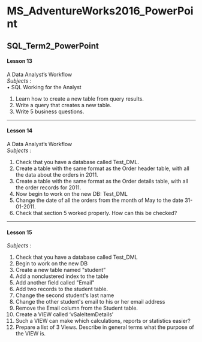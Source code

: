 # MS_AdventureWorks2016_PowerPoint
SQL_Term2_PowerPoint
---
#### Lesson 13 
A Data Analyst’s Workflow    
*Subjects :*   
• SQL Working for the Analyst
1. Learn how to create a new table from query results. 
2. Write a query that creates a new table.
3.  Write 5 business questions.
---
#### Lesson 14  
A Data Analyst’s Workflow    
*Subjects :*   
1. Check that you have a database called Test_DML.
2. Create a table with the same format as the Order header table, with all the data about the orders in 2011. 
3. Create a table with the same format as the Order details table, with all the order records for 2011.
4. Now begin to work on the new DB: Test_DML
5. Change the date of all the orders from the month of May to the date  31-01-2011.
6. Check that section 5 worked properly. How can this be checked?
---
#### Lesson 15  
*Subjects :*   
1. Check that you have a database called Test_DML
2. Begin to work on the new DB
3. Create a new table named "student”
4. Add a nonclustered index to the table
5. Add another field called "Email"
6. Add two records to the student table. 
7. Change the second student's last name 
8. Change the other student's email to his or her email address
9. Remove the Email column from the Student table. 
10. Create a VIEW called ‘vSaleItemDetails’ 
11. Such a VIEW can make which calculations, reports or statistics easier?
12. Prepare a list of 3 Views. Describe in general terms what the purpose of the VIEW is. 

